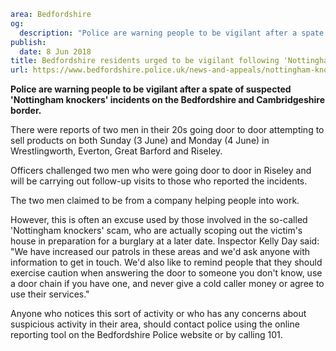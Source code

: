 ```yaml
area: Bedfordshire
og:
  description: "Police are warning people to be vigilant after a spate of suspected \u2018Nottingham knockers\u2019 incidents on the Bedfordshire and Cambridgeshire border."
publish:
  date: 8 Jun 2018
title: Bedfordshire residents urged to be vigilant following 'Nottingham knockers' reports
url: https://www.bedfordshire.police.uk/news-and-appeals/nottingham-knocker-reports-june2018
```

**Police are warning people to be vigilant after a spate of suspected 'Nottingham knockers' incidents on the Bedfordshire and Cambridgeshire border.**

There were reports of two men in their 20s going door to door attempting to sell products on both Sunday (3 June) and Monday (4 June) in Wrestlingworth, Everton, Great Barford and Riseley.

Officers challenged two men who were going door to door in Riseley and will be carrying out follow-up visits to those who reported the incidents.

The two men claimed to be from a company helping people into work.

However, this is often an excuse used by those involved in the so-called 'Nottingham knockers' scam, who are actually scoping out the victim's house in preparation for a burglary at a later date. Inspector Kelly Day said: "We have increased our patrols in these areas and we'd ask anyone with information to get in touch. We'd also like to remind people that they should exercise caution when answering the door to someone you don't know, use a door chain if you have one, and never give a cold caller money or agree to use their services."

Anyone who notices this sort of activity or who has any concerns about suspicious activity in their area, should contact police using the online reporting tool on the Bedfordshire Police website or by calling 101.
